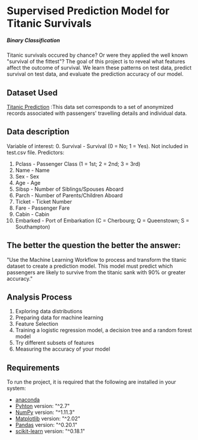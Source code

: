 # Supervised Prediction Model for Titanic Survivals
##### Binary Classification

Titanic survivals occured by chance? Or were they applied the well known "survival of the fittest"?
The goal of this project is to reveal what features affect the outcome of survival.
We learn these patterns on test data, predict survival on test data, and evaluate the prediction accuracy of our model.

## Dataset Used
[Titanic Prediction](http://www.kaggle.com/c/titanic-gettingStarted/data) :This data set corresponds to a set of anonymized records associated with passengers' travelling details and individual data. 

## Data description

Variable of interest:
0. Survival - Survival (0 = No; 1 = Yes). Not included in test.csv file.
Predictors:
1. Pclass - Passenger Class (1 = 1st; 2 = 2nd; 3 = 3rd)
2. Name - Name
3. Sex - Sex
4. Age - Age
5. Sibsp - Number of Siblings/Spouses Aboard
6. Parch - Number of Parents/Children Aboard
7. Ticket - Ticket Number
8. Fare - Passenger Fare
9. Cabin - Cabin
10. Embarked - Port of Embarkation (C = Cherbourg; Q = Queenstown; S = Southampton)

## The better the question the better the answer:

"Use the Machine Learning Workflow to process and transform the titanic dataset to create a prediction model. This model must predict which passengers are likely to survive from the titanic sank with 90% or greater accuracy."

## Analysis Process

1. Exploring data distributions
2. Preparing data for machine learning
3. Feature Selection
4. Training a logistic regression model, a decision tree and a random forest model
5. Try different subsets of features
6. Measuring the accuracy of your model


## Requirements
To run the project, it is required that the following are installed in your system:

- [anaconda](https://docs.continuum.io/anaconda/navigator)
- [Pyhton](https://www.python.org/download/releases/2.7/) version: "^2.7"
- [NumPy](http://www.numpy.org/) version: "^1.11.3"
- [Matplotlib](https://matplotlib.org/) version: "^2.02"
- [Pandas](https://pandas.pydata.org/pandas-docs/stable/install.html) version: "^0.20.1"
- [scikit-learn](http://scikit-learn.org/stable/install.html) version: "^0.18.1"
